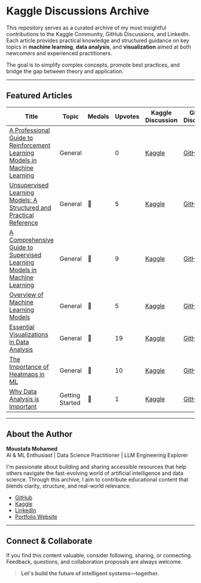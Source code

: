# Kaggle Discussions Archive

This repository serves as a curated archive of my most insightful contributions to the Kaggle Community, GitHub Discussions, and LinkedIn. Each article provides practical knowledge and structured guidance on key topics in **machine learning**, **data analysis**, and **visualization** aimed at both newcomers and experienced practitioners.

The goal is to simplify complex concepts, promote best practices, and bridge the gap between theory and application.

---

## Featured Articles

| Title | Topic | Medals | Upvotes | Kaggle Discussion | GitHub Discussion | LinkedIn Article |
|-------|-------|--------|---------|--------------------|--------------------|------------------|
| [A Professional Guide to Reinforcement Learning Models in Machine Learning](./discussions/reinforcement-learning.md) | General |  | 0 | [Kaggle](https://www.kaggle.com/discussions/general/588201) | [GitHub](https://github.com/orgs/community/discussions/165144) | [LinkedIn](https://www.linkedin.com/pulse/professional-guide-reinforcement-learning-models-machine-mohamed-j7e5f/) |
| [Unsupervised Learning Models: A Structured and Practical Reference](./discussions/unsupervised-learning-models.md) | General | 🥉 | 5 | [Kaggle](https://www.kaggle.com/discussions/general/586883) | [GitHub](https://github.com/orgs/community/discussions/164292#discussion-8502493) | [LinkedIn](https://www.linkedin.com/pulse/exploring-unsupervised-learning-practical-guide-data-science-mohamed-yv3of/) |
| [A Comprehensive Guide to Supervised Learning Models in Machine Learning](./discussions/regression-and-classification-guide.md) | General | 🥈 | 9 | [Kaggle](https://www.kaggle.com/discussions/general/585889) | [GitHub](https://github.com/orgs/community/discussions/163632) | [LinkedIn](https://www.linkedin.com/pulse/comprehensive-guide-supervised-learning-models-machine-mohamed-zastf/) |
| [Overview of Machine Learning Models](./discussions/overview-ml-models.md) | General | 🥉 | 5 | [Kaggle](https://www.kaggle.com/discussions/general/585319) | [GitHub](https://github.com/orgs/community/discussions/163429) |  |
| [Essential Visualizations in Data Analysis](./discussions/essential-visualizations.md) | General | 🥇 | 19 | [Kaggle](https://www.kaggle.com/discussions/general/583451) | [GitHub](https://github.com/orgs/community/discussions/161953) | [LinkedIn](https://www.linkedin.com/pulse/essential-visualizations-data-analysis-moustafa-mohamed-0oqof/) |
| [The Importance of Heatmaps in ML](./discussions/importance-of-heatmaps.md) | General | 🥈 | 10 | [Kaggle](https://www.kaggle.com/discussions/general/580707) | [GitHub](https://github.com/orgs/community/discussions/161655) | [LinkedIn](https://www.linkedin.com/pulse/importance-heatmaps-data-analysis-ml-moustafa-mohamed-o6gxf/) |
| [Why Data Analysis is Important](./discussions/why-data-analysis-important.md) | Getting Started | 🥉 | 1 | [Kaggle](https://www.kaggle.com/discussions/getting-started/560720) | [GitHub](https://github.com/orgs/community/discussions/163634) |  |


---

## About the Author

**Moustafa Mohamed**  
AI & ML Enthusiast | Data Science Practitioner | LLM Engineering Explorer

I'm passionate about building and sharing accessible resources that help others navigate the fast-evolving world of artificial intelligence and data science. Through this archive, I aim to contribute educational content that blends clarity, structure, and real-world relevance.

- [GitHub](https://github.com/MoustafaMohamed01)  
- [Kaggle](https://www.kaggle.com/moustafamohamed01)  
- [LinkedIn](https://www.linkedin.com/in/moustafamohamed01/)  
- [Portfolio Website](https://moustafamohamed.netlify.app/)

---

## Connect & Collaborate

If you find this content valuable, consider following, sharing, or connecting. Feedback, questions, and collaboration proposals are always welcome.

> **Let's build the future of intelligent systems—together.**

